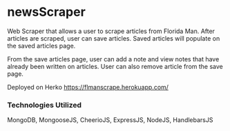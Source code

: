 # newsScraper
Web Scraper that allows a user to scrape articles from Florida Man.  After articles are scraped, user can save articles.  Saved articles will populate on the saved articles page.  

From the save articles page, user can add a note and view notes that have already been written on articles. User can also remove article from the save page. 

Deployed on Herko https://flmanscrape.herokuapp.com/

### Technologies Utilized
MongoDB, MongooseJS, CheerioJS, ExpressJS, NodeJS, HandlebarsJS
